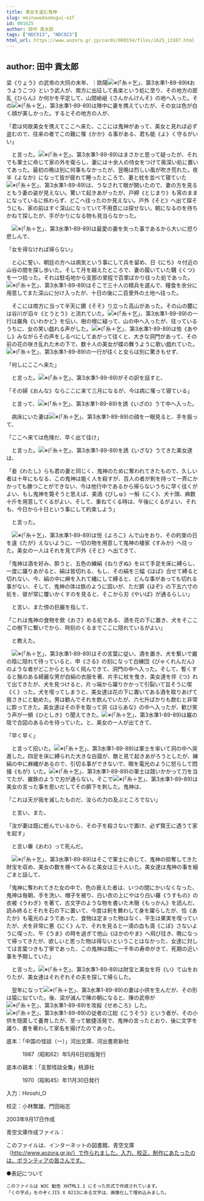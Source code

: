 ```yaml
---
title: 美女を盗む鬼神
slug: meinuwodaomugui-a1f
id: 001625
author: 田中 貢太郎
tags: ["NDC913", "NDC923"]
html_url: https://www.aozora.gr.jp/cards/000154/files/1625_13107.html
---
```


## author: 田中 貢太郎

梁《りょう》の武帝の大同の末年、｜欧陽![※(「糸＋乞」、第3水準1-89-89)](https://www.aozora.gr.jp/cards/000154/files/../../../gaiji/1-89/1-89-89.png)《おうようこつ》という武人が、南方に出征して長楽という処に至り、その地方の匪乱《ひらん》か何かを平定して、山間嶮岨《さんかんけんそ》の地へ入った。その![※(「糸＋乞」、第3水準1-89-89)](https://www.aozora.gr.jp/cards/000154/files/../../../gaiji/1-89/1-89-89.png)は陣中に妻を携えていたが、その女は色が白く顔が美しかった。するとその地方の人が、

「君は何故美女を携えてここへ来た、ここには鬼神があって、美女と見れば必ず盗むので、往来の者でこの難に罹《かか》る事がある、君も能《よ》く守るがいい」

　と言った。![※(「糸＋乞」、第3水準1-89-89)](https://www.aozora.gr.jp/cards/000154/files/../../../gaiji/1-89/1-89-89.png)はまさかと思って疑ったが、それでも軍士に命じて家の外を衛らし、妻には十余人の侍女をつけて奥深い処に置いてあった。最初の晩は別に何事もなかったが、翌晩は烈しい風が吹き荒れた。夜半《よなか》になって皆が疲れて睡ったところで、妻と枕を並べて寝ていた![※(「糸＋乞」、第3水準1-89-89)](https://www.aozora.gr.jp/cards/000154/files/../../../gaiji/1-89/1-89-89.png)は、うなされて眼が開いたので、妻の方を見るともう妻の姿が見えない。驚いて起きあがったが、戸締《とじまり》も宵のままになっているに係わらず、どこへ往ったのか見えない。戸外《そと》へ出て探そうにも、家の前はすぐ深山になっていて不用意には探せない。朝になるのを待ちかねて探したが、手がかりになる物も見当らなかった。

　![※(「糸＋乞」、第3水準1-89-89)](https://www.aozora.gr.jp/cards/000154/files/../../../gaiji/1-89/1-89-89.png)は最愛の妻を失った事であるから大いに怒り悲しんで、

「女を得なければ帰らない」

　と心に誓い、朝廷の方へは病気という事にして兵を留め、日《にち》々付近の山谷の間を探し歩いた。そして月を越えたところで、妻の履いていた韈《くつ》を一つ拾った。それは駐屯地から支那の里程で百里ばかり往った処であった。![※(「糸＋乞」、第3水準1-89-89)](https://www.aozora.gr.jp/cards/000154/files/../../../gaiji/1-89/1-89-89.png)はそこで三十人の精兵を選んで、糧食を余分に用意してまた深山に分け入ったが、十日の後に二百里外の土地へ往った。

　そこには南方に当って半天に鑚《そそ》り立った高山があった。その山の麓には谷川が滔々《とうとう》と流れていた。![※(「糸＋乞」、第3水準1-89-89)](https://www.aozora.gr.jp/cards/000154/files/../../../gaiji/1-89/1-89-89.png)の一行は巌角《いわかど》を伝い、樹の根に縋って、山の中へ入ったが、往っているうちに、女の笑い戯れる声がした。![※(「糸＋乞」、第3水準1-89-89)](https://www.aozora.gr.jp/cards/000154/files/../../../gaiji/1-89/1-89-89.png)は恠《あやし》みながらその声をしるべにしてあがって往くと、大きな洞門があって、その前の花の咲き乱れた木の下で、数十人の美女が蝶の舞うように歌い戯れていた。![※(「糸＋乞」、第3水準1-89-89)](https://www.aozora.gr.jp/cards/000154/files/../../../gaiji/1-89/1-89-89.png)の一行が往くと女らは別に驚きもせず、

「何しにここへ来た」

　と言った。![※(「糸＋乞」、第3水準1-89-89)](https://www.aozora.gr.jp/cards/000154/files/../../../gaiji/1-89/1-89-89.png)がその訳を話すと、

「その婦《おんな》ならここに来て三月になるが、今は病に罹って寝ている」

　と言って、![※(「糸＋乞」、第3水準1-89-89)](https://www.aozora.gr.jp/cards/000154/files/../../../gaiji/1-89/1-89-89.png)を誘《いざの》うて中へ入った。

　病床にいた妻は![※(「糸＋乞」、第3水準1-89-89)](https://www.aozora.gr.jp/cards/000154/files/../../../gaiji/1-89/1-89-89.png)の顔を一眼見ると、手を振って、

「ここへ来ては危険だ、早く出て往け」

　と言った。![※(「糸＋乞」、第3水準1-89-89)](https://www.aozora.gr.jp/cards/000154/files/../../../gaiji/1-89/1-89-89.png)を誘《いざな》うてきた美女達は、

「妾《わたし》らも君の妻と同じく、鬼神のために奪われてきたもので、久しい者は十年にもなる、この鬼神は能く人を殺すが、百人の者が剣を持って一斉にかかっても勝つことができない、今は他行中であるから帰らないうちに早く往くがよい、もし鬼神を斃そうと思えば、美酒《びしゅ》一斛《こく》、犬十頭、麻数十斤を用意してくるがよい、そして、重ねてくる時は、午後にくるがよい、それも、今日から十日という事にして約束しよう」

　と言った。

　![※(「糸＋乞」、第3水準1-89-89)](https://www.aozora.gr.jp/cards/000154/files/../../../gaiji/1-89/1-89-89.png)は悦《よろこ》んで山をおり、その約束の日を違《たが》えないように、一切の物を用意して鬼神の棲家《すみか》へ往った。美女の一人はそれを見て戸外《そと》へ出てきて、

「鬼神は酒を好み、酔うと、五色の練絹《ねりぎぬ》を以て手足を床に縛らし、一度に躍りあがると、絹は皆切れる、もし、その絹を三幅《はば》合せて縛ると切れない、今、絹の中に麻を入れて縄にして縛ると、どんな事があっても切れる事がない、そして、鬼神の体は鉄のように固いが、ただ臍《ほぞ》の下五六寸の処を、彼が常に覆いかくすのを見ると、そこから刃《やいば》が通るらしい」

　と言い、また傍の巨巌を指して、

「これは鬼神の食物を斂《おさ》める処である、酒を花の下に置き、犬をそこここの樹下に繋いでから、時刻のくるまでここに隠れているがよい」

　と教えた。

　![※(「糸＋乞」、第3水準1-89-89)](https://www.aozora.gr.jp/cards/000154/files/../../../gaiji/1-89/1-89-89.png)はその言葉に従い、酒を置き、犬を繋いで巌の陰に隠れて待っていると、申《さる》の刻になって白練団《びゃくれんだん》のような者がどこからともなく飛んできて、洞門の中へ入った。そして、暫くすると鬚のある綺麗な男が白絹の衣服を著、片手に杖を曳き、美女達を伴《つ》れて出てきたが、犬を見つけると、片っ端から躍りかかって引裂いて旨そうに喫《く》った。犬を喫ってしまうと、美女達は花の下に置いてある酒を取りあげて我さきにと勧めた。男は歓んでそれを飲んでいたが、六七升ばかりも飲むと非常に酔ってきた。美女達はその手を取って洞《ほらあな》の中へ入ったが、歓び笑う声が一頻《ひとしき》り聞えてきた。![※(「糸＋乞」、第3水準1-89-89)](https://www.aozora.gr.jp/cards/000154/files/../../../gaiji/1-89/1-89-89.png)は巌の陰で合図のあるのを待っていた。と、美女の一人が出てきて、

「早く早く」

　と言って招いた。![※(「糸＋乞」、第3水準1-89-89)](https://www.aozora.gr.jp/cards/000154/files/../../../gaiji/1-89/1-89-89.png)は軍士を率いて洞の中へ突進した。四足を床に縛られた大きな白猿が、敵と見て起きあがろうとしたが、練絹の中に麻縄があるので、引切る事ができないで、眼を電光のように怒らして悶掻《もが》いた。![※(「糸＋乞」、第3水準1-89-89)](https://www.aozora.gr.jp/cards/000154/files/../../../gaiji/1-89/1-89-89.png)の軍士は競いかかって刀を当てたが、巌鉄のようで刃が通らない。そこで![※(「糸＋乞」、第3水準1-89-89)](https://www.aozora.gr.jp/cards/000154/files/../../../gaiji/1-89/1-89-89.png)は美女の言った事を思いだしてその臍下を刺した。鬼神は、

「これは天が我を滅したものだ、汝らの力の及ぶところでない」

　と言い、また、

「汝が妻は既に姙んでいるから、その子を殺さないで置け、必ず賢王に遇うて家を起す」

　と言い畢《おわ》って死んだ。

　![※(「糸＋乞」、第3水準1-89-89)](https://www.aozora.gr.jp/cards/000154/files/../../../gaiji/1-89/1-89-89.png)はそこで軍士に命じて、鬼神の掠奪してきた財宝を収め、美女の数を検べてみると美女は三十人いた。美女達は鬼神の事を細ごまと話して、

「鬼神に奪われてきた女の中で、色の衰えた者は、いつの間にかいなくなった、鬼神は毎朝、手を洗い、帽子を被り、白い衣の上にやはり白い羅《うすもの》の衣被《うわぎ》を著て、古文字のような物を書いた木簡《もっかん》を読んだ、読み終るとそれを石の下に置いて、今度は剣を舞わして身を躍らしたが、恰《あたか》も電光のようであった、食物は定まった物はなく、平生は果実を喫っていたが、犬を非常に悪《にく》んで、それを見ると一滴の血も滴《こぼ》さないように喫った、午《うま》の時を過ぎて他山《ほかのやま》へ飛び往き、晩になって帰ってきたが、欲しいと思った物は得ないということはなかった、女達に対しては言葉つきも丁寧であった、この鬼神は既に一千年の寿命がきて、死期の近い事を予期していた」

　と言った。![※(「糸＋乞」、第3水準1-89-89)](https://www.aozora.gr.jp/cards/000154/files/../../../gaiji/1-89/1-89-89.png)は財宝と美女を将《い》て山をおりたが、美女達はそれぞれその夫を探して帰らした。

　翌年になって![※(「糸＋乞」、第3水準1-89-89)](https://www.aozora.gr.jp/cards/000154/files/../../../gaiji/1-89/1-89-89.png)の妻は小供を生んだが、その形は猿に似ていた。後、梁が滅んで陳の朝になると、陳の武帝が![※(「糸＋乞」、第3水準1-89-89)](https://www.aozora.gr.jp/cards/000154/files/../../../gaiji/1-89/1-89-89.png)を攻殺《せめころ》した。![※(「糸＋乞」、第3水準1-89-89)](https://www.aozora.gr.jp/cards/000154/files/../../../gaiji/1-89/1-89-89.png)の従者の江総《こうそう》という者が、その小供を隠匿して養育したが、至って敏捷活発で、鬼神の言ったとおり、後に文字を識り、書を著わして家名を揚げたのであった。













底本：「中国の怪談（一）」河出文庫、河出書房新社


　　　1987（昭和62）年5月6日初版発行

底本の親本：「支那怪談全集」桃源社

　　　1970（昭和45）年11月30日発行

入力：Hiroshi_O

校正：小林繁雄、門田裕志

2003年9月17日作成

青空文庫作成ファイル：

このファイルは、インターネットの図書館、青空文庫（http://www.aozora.gr.jp/）で作られました。入力、校正、制作にあたったのは、ボランティアの皆さんです。











●表記について


	このファイルは W3C 勧告 XHTML1.1 にそった形式で作成されています。
	「くの字点」をのぞくJIS X 0213にある文字は、画像化して埋め込みました。